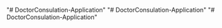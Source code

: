 "# DoctorConsulation-Application" 
"# DoctorConsulation-Application" 
"# DoctorConsulation-Application" 
